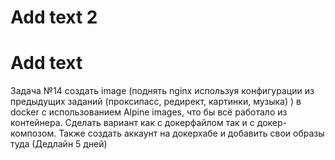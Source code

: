 # Add text 2
# Add text
Задача №14 создать image (поднять nginx используя конфигурации из предыдущих заданий (проксипасс, редирект, картинки, музыка) ) в docker c использованием Alpine images, что бы всё работало из контейнера. Сделать вариант как с докерфайлом так и с докер-композом. Также создать аккаунт на докерхабе и добавить свои образы туда (Дедлайн 5 дней)

